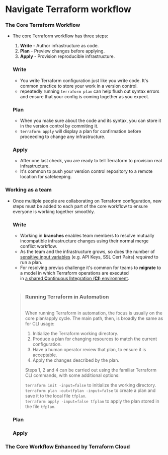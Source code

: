 # Navigate Terraform workflow

### The Core Terraform Workflow
- The core Terraform workflow has three steps:
  1. **Write** - Author infrastructure as code.
  2. **Plan** - Preview changes before applying.
  3. **Apply** - Provision reproducible infrastructure.

    ### Write
     - You write Terraform configuration just like you write code. It's common practice to store your work in a version control.
     - repeatedly running `terraform plan` can help flush out syntax errors and ensure that your config is coming together as you expect.

    ### Plan
    - When you make sure about the code and its syntax, you can store it in the version control by commiting it.
    - `terraform apply` will display a plan for confirmation before proceeding to change any infrastructure.
    
    ### Apply
    - After one last check, you are ready to tell Terraform to provision real infrastructure.
    - It's common to push your version control repository to a remote location for safekeeping.

### Working as a team
- Once multiple people are collaborating on Terraform configuration, new steps must be added to each part of the core workflow to ensure everyone is working together smoothly.
    ### Write
    - Working in **branches** enables team members to resolve mutually incompatible infrastructure changes using their normal merge conflict workflow.
    - As the team and the infrastructure grows, so does the number of <ins>sensitive input variables</ins> (e.g. API Keys, SSL Cert Pairs) *required* to run a plan.
    - For resolving previus challenge it's common for teams to **migrate** to a model in which Terraform operations are executed <br /> in <ins>a shared **C**ontinuous **I**ntegration (**CI**) environment</ins>.
  
    <br />

    > ### Running Terraform in Automation
    ><br />
    >When running Terraform in automation, the focus is usually on the core plan/apply cycle. The main path, then, is broadly the same as for CLI usage:
    >
    >1. Initialize the Terraform working directory.
    >2. Produce a plan for changing resources to match the current configuration.
    >3. Have a human operator review that plan, to ensure it is acceptable.
    >4. Apply the changes described by the plan.
    >
    >Steps 1, 2 and 4 can be carried out using the familiar Terraform CLI commands, with some additional options:
    >
    >`terraform init -input=false` to initialize the working directory.<br />
    >`terraform plan -out=tfplan -input=false` to create a plan and save it to the local file `tfplan`.<br />
    >`terraform apply -input=false tfplan` to apply the plan stored in the file `tfplan`.

    ### Plan

    ### Apply



### The Core Workflow Enhanced by Terraform Cloud
